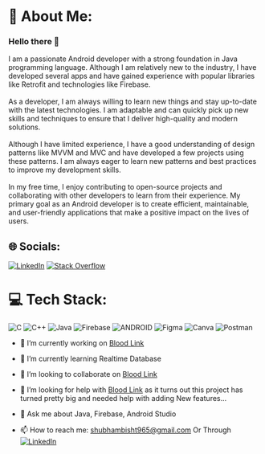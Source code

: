 


# 💫 About Me:
### Hello there 👋 

I am a passionate Android developer with a strong foundation in Java programming language. Although I am relatively new to the industry, I have developed several apps and have gained experience with popular libraries like Retrofit and technologies like Firebase.<br><br>As a developer, I am always willing to learn new things and stay up-to-date with the latest technologies. I am adaptable and can quickly pick up new skills and techniques to ensure that I deliver high-quality and modern solutions.<br><br>Although I have limited experience, I have a good understanding of design patterns like MVVM and MVC and have developed a few projects using these patterns. I am always eager to learn new patterns and best practices to improve my development skills.<br><br>In my free time, I enjoy contributing to open-source projects and collaborating with other developers to learn from their experience. My primary goal as an Android developer is to create efficient, maintainable, and user-friendly applications that make a positive impact on the lives of users.


## 🌐 Socials:
[![LinkedIn](https://img.shields.io/badge/LinkedIn-%230077B5.svg?logo=linkedin&logoColor=white)](https://www.linkedin.com/in/shubhamsinghbisht-androiddeveloper/) [![Stack Overflow](https://img.shields.io/badge/-Stackoverflow-FE7A16?logo=stack-overflow&logoColor=white)](https://stackoverflow.com/users/18078141/shubham) 

# 💻 Tech Stack:
![C](https://img.shields.io/badge/c-%2300599C.svg?style=for-the-badge&logo=c&logoColor=white) ![C++](https://img.shields.io/badge/c++-%2300599C.svg?style=for-the-badge&logo=c%2B%2B&logoColor=white) ![Java](https://img.shields.io/badge/java-%23ED8B00.svg?style=for-the-badge&logo=java&logoColor=white) ![Firebase](https://img.shields.io/badge/firebase-%23039BE5.svg?style=for-the-badge&logo=firebase) ![ANDROID](https://img.shields.io/badge/android-%2320232a.svg?style=for-the-badge&logo=android&logoColor=%a4c639) 	![Figma](https://img.shields.io/badge/figma-%23F24E1E.svg?style=for-the-badge&logo=figma&logoColor=white) ![Canva](https://img.shields.io/badge/Canva-%2300C4CC.svg?style=for-the-badge&logo=Canva&logoColor=white) ![Postman](https://img.shields.io/badge/Postman-FF6C37?style=for-the-badge&logo=postman&logoColor=white)


- 🔭 I’m currently working on [Blood Link](https://github.com/AndroidLord/BloodLink)
- 🌱 I’m currently learning Realtime Database
- 👯 I’m looking to collaborate on [Blood Link](https://github.com/AndroidLord/BloodLink)
- 🤔 I’m looking for help with [Blood Link](https://github.com/AndroidLord/BloodLink) as it turns out this project has turned pretty big and needed help with adding New features...

- 💬 Ask me about Java, Firebase, Android Studio
- 📫 How to reach me: shubhambisht965@gmail.com Or Through [![LinkedIn](https://img.shields.io/badge/LinkedIn-%230077B5.svg?logo=linkedin&logoColor=white)](https://www.linkedin.com/in/shubhamsinghbisht-androiddeveloper/)


